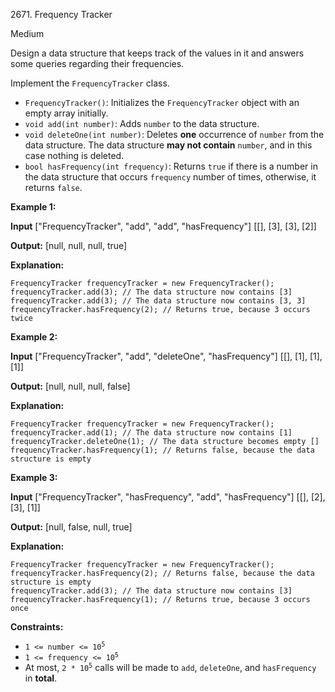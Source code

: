 2671\. Frequency Tracker

Medium

Design a data structure that keeps track of the values in it and answers some queries regarding their frequencies.

Implement the `FrequencyTracker` class.

*   `FrequencyTracker()`: Initializes the `FrequencyTracker` object with an empty array initially.
*   `void add(int number)`: Adds `number` to the data structure.
*   `void deleteOne(int number)`: Deletes **one** occurrence of `number` from the data structure. The data structure **may not contain** `number`, and in this case nothing is deleted.
*   `bool hasFrequency(int frequency)`: Returns `true` if there is a number in the data structure that occurs `frequency` number of times, otherwise, it returns `false`.

**Example 1:**

**Input** ["FrequencyTracker", "add", "add", "hasFrequency"] [[], [3], [3], [2]]

**Output:** [null, null, null, true]

**Explanation:** 

    FrequencyTracker frequencyTracker = new FrequencyTracker(); 
    frequencyTracker.add(3); // The data structure now contains [3] 
    frequencyTracker.add(3); // The data structure now contains [3, 3] 
    frequencyTracker.hasFrequency(2); // Returns true, because 3 occurs twice

**Example 2:**

**Input** ["FrequencyTracker", "add", "deleteOne", "hasFrequency"] [[], [1], [1], [1]]

**Output:** [null, null, null, false]

**Explanation:** 

    FrequencyTracker frequencyTracker = new FrequencyTracker(); 
    frequencyTracker.add(1); // The data structure now contains [1]
    frequencyTracker.deleteOne(1); // The data structure becomes empty [] 
    frequencyTracker.hasFrequency(1); // Returns false, because the data structure is empty

**Example 3:**

**Input** ["FrequencyTracker", "hasFrequency", "add", "hasFrequency"] [[], [2], [3], [1]]

**Output:** [null, false, null, true]

**Explanation:** 

    FrequencyTracker frequencyTracker = new FrequencyTracker(); 
    frequencyTracker.hasFrequency(2); // Returns false, because the data structure is empty 
    frequencyTracker.add(3); // The data structure now contains [3] 
    frequencyTracker.hasFrequency(1); // Returns true, because 3 occurs once

**Constraints:**

*   <code>1 <= number <= 10<sup>5</sup></code>
*   <code>1 <= frequency <= 10<sup>5</sup></code>
*   At most, <code>2 * 10<sup>5</sup></code> calls will be made to `add`, `deleteOne`, and `hasFrequency` in **total**.